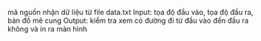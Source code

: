 mã nguồn nhận dữ liệu từ file data.txt
Input: tọa độ đầu vào, tọa độ đầu ra, bản đồ mê cung
Output: kiểm tra xem có đường đi từ đầu vào đến đầu ra không và in ra màn hình
